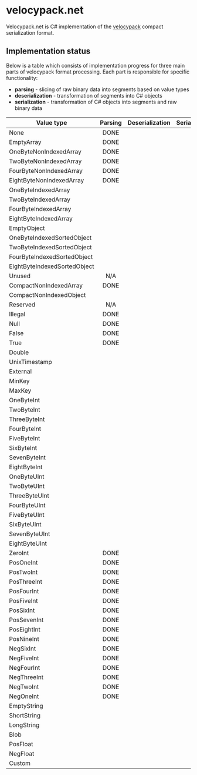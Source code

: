 # velocypack.net

Velocypack.net is C# implementation of the [velocypack](https://github.com/arangodb/velocypack) compact serialization format.

## Implementation status

Below is a table which consists of implementation progress for three main parts of velocypack format processing. Each part is responsible for specific functionality:
- **parsing** - slicing of raw binary data into segments based on value types
- **deserialization** - transformation of segments into C# objects
- **serialization** - transformation of C# objects into segments and raw binary data

| Value type                     | Parsing | Deserialization | Serialization |
|--------------------------------|:-------:|:---------------:|:-------------:|
| None                           | DONE    |                 |               |
| EmptyArray                     | DONE    |                 |               |
| OneByteNonIndexedArray         | DONE    |                 |               |
| TwoByteNonIndexedArray         | DONE    |                 |               |
| FourByteNonIndexedArray        | DONE    |                 |               |
| EightByteNonIndexedArray       | DONE    |                 |               |
| OneByteIndexedArray            |         |                 |               |
| TwoByteIndexedArray            |         |                 |               |
| FourByteIndexedArray           |         |                 |               |
| EightByteIndexedArray          |         |                 |               |
| EmptyObject                    |         |                 |               |
| OneByteIndexedSortedObject     |         |                 |               |
| TwoByteIndexedSortedObject     |         |                 |               |
| FourByteIndexedSortedObject    |         |                 |               |
| EightByteIndexedSortedObject   |         |                 |               |
| Unused                         | N/A     |                 |               |
| CompactNonIndexedArray         | DONE    |                 |               |
| CompactNonIndexedObject        |         |                 |               |
| Reserved                       | N/A     |                 |               |
| Illegal                        | DONE    |                 |               |
| Null                           | DONE    |                 |               |
| False                          | DONE    |                 |               |
| True                           | DONE    |                 |               |
| Double                         |         |                 |               |
| UnixTimestamp                  |         |                 |               |
| External                       |         |                 |               |
| MinKey                         |         |                 |               |
| MaxKey                         |         |                 |               |
| OneByteInt                     |         |                 |               |
| TwoByteInt                     |         |                 |               |
| ThreeByteInt                   |         |                 |               |
| FourByteInt                    |         |                 |               |
| FiveByteInt                    |         |                 |               |
| SixByteInt                     |         |                 |               |
| SevenByteInt                   |         |                 |               |
| EightByteInt                   |         |                 |               |
| OneByteUInt                    |         |                 |               |
| TwoByteUInt                    |         |                 |               |
| ThreeByteUInt                  |         |                 |               |
| FourByteUInt                   |         |                 |               |
| FiveByteUInt                   |         |                 |               |
| SixByteUInt                    |         |                 |               |
| SevenByteUInt                  |         |                 |               |
| EightByteUInt                  |         |                 |               |
| ZeroInt                        | DONE    |                 |               |
| PosOneInt                      | DONE    |                 |               |
| PosTwoInt                      | DONE    |                 |               |
| PosThreeInt                    | DONE    |                 |               |
| PosFourInt                     | DONE    |                 |               |
| PosFiveInt                     | DONE    |                 |               |
| PosSixInt                      | DONE    |                 |               |
| PosSevenInt                    | DONE    |                 |               |
| PosEightInt                    | DONE    |                 |               |
| PosNineInt                     | DONE    |                 |               |
| NegSixInt                      | DONE    |                 |               |
| NegFiveInt                     | DONE    |                 |               |
| NegFourInt                     | DONE    |                 |               |
| NegThreeInt                    | DONE    |                 |               |
| NegTwoInt                      | DONE    |                 |               |
| NegOneInt                      | DONE    |                 |               |
| EmptyString                    |         |                 |               |
| ShortString                    |         |                 |               |
| LongString                     |         |                 |               |
| Blob                           |         |                 |               |
| PosFloat                       |         |                 |               |
| NegFloat                       |         |                 |               |
| Custom                         |         |                 |               |

